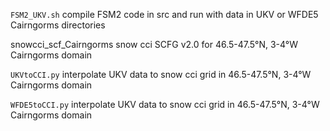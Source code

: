 `FSM2_UKV.sh`    compile FSM2 code in src and run with data in UKV or WFDE5 Cairngorms directories

snowcci\_scf_Cairngorms  snow cci SCFG v2.0 for 46.5-47.5&deg;N, 3-4&deg;W Cairngorms domain

`UKVtoCCI.py`    interpolate UKV data to snow cci grid in 46.5-47.5&deg;N, 3-4&deg;W Cairngorms domain

`WFDE5toCCI.py`  interpolate UKV data to snow cci grid in 46.5-47.5&deg;N, 3-4&deg;W Cairngorms domain

